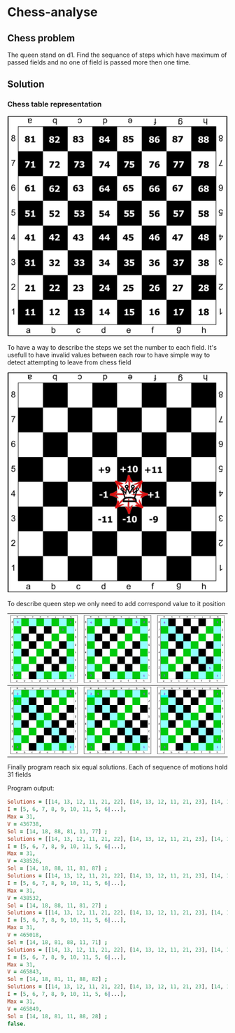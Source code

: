 # Chess-analyse
## Chess problem
The queen stand on d1. Find the sequance of steps which have maximum of passed fields and no one of field is passed more then one time.
## Solution
### Chess table representation
![](https://raw.githubusercontent.com/BOPOHOB/Chess-analyse/master/img/table.png)

To have a way to describe the steps we set the number to each field. It's usefull to have invalid values between each row to have simple way to detect attempting to leave from chess field

![](https://raw.githubusercontent.com/BOPOHOB/Chess-analyse/master/img/dest.png)

To describe queen step we only need to add correspond value to it position

| ![Points shuffle](https://raw.githubusercontent.com/BOPOHOB/Chess-analyse/master/img/1.png)  | ![Points shuffle](https://raw.githubusercontent.com/BOPOHOB/Chess-analyse/master/img/2.png)  | ![Points shuffle](https://raw.githubusercontent.com/BOPOHOB/Chess-analyse/master/img/3.png)  |
| ------- | ----------- | ----------- |
| ![Points shuffle](https://raw.githubusercontent.com/BOPOHOB/Chess-analyse/master/img/4.png)  | ![Points shuffle](https://raw.githubusercontent.com/BOPOHOB/Chess-analyse/master/img/5.png)  | ![Points shuffle](https://raw.githubusercontent.com/BOPOHOB/Chess-analyse/master/img/6.png)  |

Finally program reach six equal solutions. Each of sequence of motions hold 31 fields

Program output:

```Prolog
Solutions = [[14, 13, 12, 11, 21, 22], [14, 13, 12, 11, 21, 23], [14, 13, 12, 11, 21, 24], [14, 13, 12, 11, 21|...], [14, 13, 12, 11|...], [14, 13, 12|...], [14, 13|...], [14|...], [...|...]|...],
I = [5, 6, 7, 8, 9, 10, 11, 5, 6|...],
Max = 31,
V = 436738,
Sol = [14, 18, 88, 81, 11, 77] ;
Solutions = [[14, 13, 12, 11, 21, 22], [14, 13, 12, 11, 21, 23], [14, 13, 12, 11, 21, 24], [14, 13, 12, 11, 21|...], [14, 13, 12, 11|...], [14, 13, 12|...], [14, 13|...], [14|...], [...|...]|...],
I = [5, 6, 7, 8, 9, 10, 11, 5, 6|...],
Max = 31,
V = 438526,
Sol = [14, 18, 88, 11, 81, 87] ;
Solutions = [[14, 13, 12, 11, 21, 22], [14, 13, 12, 11, 21, 23], [14, 13, 12, 11, 21, 24], [14, 13, 12, 11, 21|...], [14, 13, 12, 11|...], [14, 13, 12|...], [14, 13|...], [14|...], [...|...]|...],
I = [5, 6, 7, 8, 9, 10, 11, 5, 6|...],
Max = 31,
V = 438532,
Sol = [14, 18, 88, 11, 81, 27] ;
Solutions = [[14, 13, 12, 11, 21, 22], [14, 13, 12, 11, 21, 23], [14, 13, 12, 11, 21, 24], [14, 13, 12, 11, 21|...], [14, 13, 12, 11|...], [14, 13, 12|...], [14, 13|...], [14|...], [...|...]|...],
I = [5, 6, 7, 8, 9, 10, 11, 5, 6|...],
Max = 31,
V = 465018,
Sol = [14, 18, 81, 88, 11, 71] ;
Solutions = [[14, 13, 12, 11, 21, 22], [14, 13, 12, 11, 21, 23], [14, 13, 12, 11, 21, 24], [14, 13, 12, 11, 21|...], [14, 13, 12, 11|...], [14, 13, 12|...], [14, 13|...], [14|...], [...|...]|...],
I = [5, 6, 7, 8, 9, 10, 11, 5, 6|...],
Max = 31,
V = 465843,
Sol = [14, 18, 81, 11, 88, 82] ;
Solutions = [[14, 13, 12, 11, 21, 22], [14, 13, 12, 11, 21, 23], [14, 13, 12, 11, 21, 24], [14, 13, 12, 11, 21|...], [14, 13, 12, 11|...], [14, 13, 12|...], [14, 13|...], [14|...], [...|...]|...],
I = [5, 6, 7, 8, 9, 10, 11, 5, 6|...],
Max = 31,
V = 465849,
Sol = [14, 18, 81, 11, 88, 28] ;
false.
```
